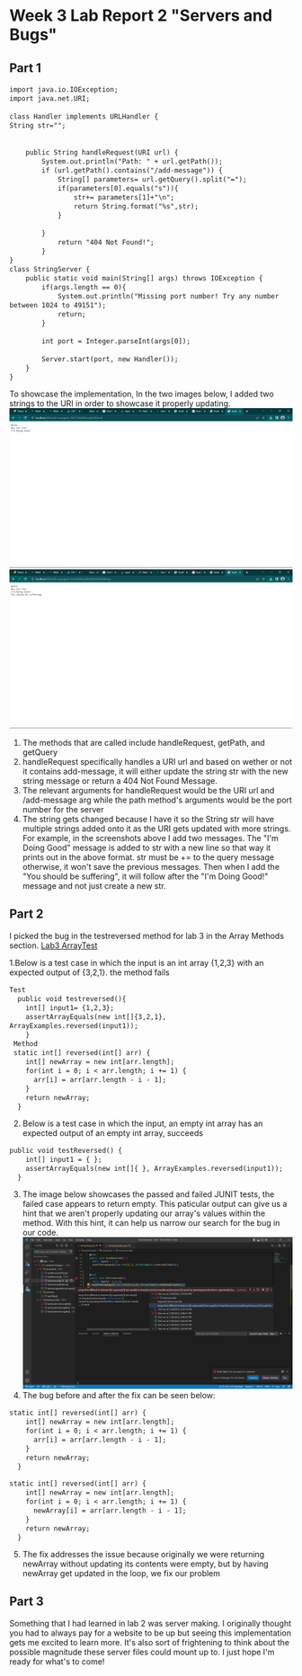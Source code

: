 Week 3 Lab Report 2 "Servers and Bugs"
======================================
## Part 1

```
import java.io.IOException;
import java.net.URI;

class Handler implements URLHandler {
String str="";
    

    public String handleRequest(URI url) {
        System.out.println("Path: " + url.getPath());
        if (url.getPath().contains("/add-message")) {
            String[] parameters= url.getQuery().split("=");
            if(parameters[0].equals("s")){
                str+= parameters[1]+"\n";
                return String.format("%s",str);
            }
            
        } 
            return "404 Not Found!";
        }
}
class StringServer {
    public static void main(String[] args) throws IOException {
        if(args.length == 0){
            System.out.println("Missing port number! Try any number between 1024 to 49151");
            return;
        }

        int port = Integer.parseInt(args[0]);

        Server.start(port, new Handler());
    }
}
```
To showcase the implementation, In the two images below, I added two strings to the URI in order to showcase it properly updating.
![Image](PART1SS.png)
![Image](PART1SS2.png)
1. The methods that are called include handleRequest, getPath, and getQuery
2. handleRequest specifically handles a URI url and based on wether or not it contains add-message, it will either update the string str with the new string message or return a 404 Not Found Message.
3. The relevant arguments for handleRequest would be the URI url and /add-message arg while the path method's arguments would be the port number for the server
4. The string gets changed because I have it so the String str will have multiple strings added onto it as the URI gets updated with more strings. For example, in the screenshots above I add two messages. The "I'm Doing Good" message is added to str with a new line so that way it prints out in the above format. str must be += to the query message otherwise, it won't save the previous messages. Then when I add the "You should be suffering", it will follow after the "I'm Doing Good!" message and not just create a new str.

## Part 2
I picked the bug in the testreversed method for lab 3 in the Array Methods section.
[Lab3 ArrayTest](https://ucsd-cse15l-w23.github.io/week/week3/#array-methods)

1.Below is a test case in which the input is an int array {1,2,3} with an expected output of {3,2,1}. the method fails
```
Test
  public void testreversed(){
    int[] input1= {1,2,3};
    assertArrayEquals(new int[]{3,2,1}, ArrayExamples.reversed(input1));
    }
 Method
 static int[] reversed(int[] arr) {
    int[] newArray = new int[arr.length];
    for(int i = 0; i < arr.length; i += 1) {
      arr[i] = arr[arr.length - i - 1];
    }
    return newArray;
  }
```
2. Below is a test case in which the input, an empty int array has an expected output of an empty int array, succeeds

```
public void testReversed() {
    int[] input1 = { };
    assertArrayEquals(new int[]{ }, ArrayExamples.reversed(input1));
  }
```
3. The image below showcases the passed and failed JUNIT tests, the failed case appears to return empty. This paticular output can give us a hint that we aren't properly updating our array's values within the method. With this hint, it can help us narrow our search for the bug in our code.
![Image](PART2SS.png)
4. The bug before and after the fix can be seen below:
```
static int[] reversed(int[] arr) {
    int[] newArray = new int[arr.length];
    for(int i = 0; i < arr.length; i += 1) {
      arr[i] = arr[arr.length - i - 1];
    }
    return newArray;
  }
```
```
static int[] reversed(int[] arr) {
    int[] newArray = new int[arr.length];
    for(int i = 0; i < arr.length; i += 1) {
      newArray[i] = arr[arr.length - i - 1];
    }
    return newArray;
  }
```
5. The fix addresses the issue because originally we were returning newArray without updating its contents were empty, but by having newArray get updated in the loop, we fix our problem

## Part 3
Something that I had learned in lab 2 was server making. I originally thought you had to always pay for a website to be up but seeing this implementation gets me excited to learn more.
It's also sort of frightening to think about the possible magnitude these server files could mount up to. I just hope I'm ready for what's to come!
